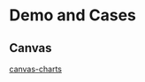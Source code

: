 # Demo and Cases



## Canvas
[canvas-charts](https://xitengfei.github.io/me/test/canvas-chart/demo2/)
